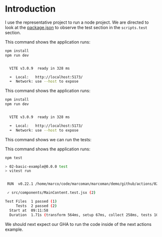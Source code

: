 # Introduction

I use the representative project to run a node project.  We are directed to look at the [package.json](package.json) to observe the test section in the `scripts.test` section.

This command shows the application runs:

```bash
npm install
npm run dev


  VITE v3.0.9  ready in 328 ms

  ➜  Local:   http://localhost:5173/
  ➜  Network: use --host to expose


```

This command shows the application runs:

```bash
npm install
npm run dev


  VITE v3.0.9  ready in 328 ms

  ➜  Local:   http://localhost:5173/
  ➜  Network: use --host to expose


```

This command shows we can run the tests:

This command shows the application runs:

```bash
npm test

> 02-basic-example@0.0.0 test
> vitest run


 RUN  v0.22.1 /home/marco/code/marcoman/marcoman/demo/github/actions/02-starting-project

 ✓ src/components/MainContent.test.jsx (2)

Test Files  1 passed (1)
     Tests  2 passed (2)
  Start at  09:11:58
  Duration  1.71s (transform 564ms, setup 67ms, collect 258ms, tests 108ms)
```

We should next expect our GHA to run the code inside of the next actions example.

